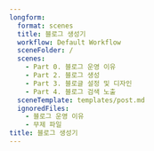 ```yaml
---
longform:
  format: scenes
  title: 블로그 생성기
  workflow: Default Workflow
  sceneFolder: /
  scenes:
    - Part 0. 블로그 운영 이유
    - Part 2. 블로그 생성
    - Part 3. 블로글 설정 및 디자인
    - Part 4. 블로그 검색 노출
  sceneTemplate: templates/post.md
  ignoredFiles:
    - 블로그 운영 이유
    - 무제 파일
title: 블로그 생성기
---
```

